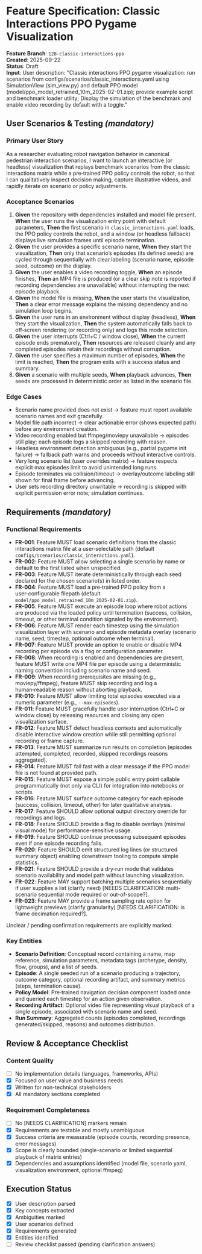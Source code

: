 # Feature Specification: Classic Interactions PPO Pygame Visualization

**Feature Branch**: `128-classic-interactions-ppo`  
**Created**: 2025-09-22  
**Status**: Draft  
**Input**: User description: "Classic interactions PPO pygame visualization: run scenarios from configs/scenarios/classic_interactions.yaml using SimulationView (sim_view.py) and default PPO model (model/ppo_model_retrained_10m_2025-02-01.zip); provide example script and benchmark loader utility; Display the simulation of the benchmark and enable video recording by default with a toggle."

## User Scenarios & Testing *(mandatory)*

### Primary User Story
As a researcher evaluating robot navigation behavior in canonical pedestrian interaction scenarios, I want to launch an interactive (or headless) visualization that replays benchmark scenarios from the classic interactions matrix while a pre‑trained PPO policy controls the robot, so that I can qualitatively inspect decision making, capture illustrative videos, and rapidly iterate on scenario or policy adjustments.

### Acceptance Scenarios
1. **Given** the repository with dependencies installed and model file present, **When** the user runs the visualization entry point with default parameters, **Then** the first scenario in `classic_interactions.yaml` loads, the PPO policy controls the robot, and a window (or headless fallback) displays live simulation frames until episode termination.
2. **Given** the user provides a specific scenario name, **When** they start the visualization, **Then** only that scenario’s episodes (its defined seeds) are cycled through sequentially with clear labeling (scenario name, episode seed, outcome) on the display.
3. **Given** the user enables a video recording toggle, **When** an episode finishes, **Then** an MP4 file is produced (or a clear skip note is reported if recording dependencies are unavailable) without interrupting the next episode playback.
4. **Given** the model file is missing, **When** the user starts the visualization, **Then** a clear error message explains the missing dependency and no simulation loop begins.
5. **Given** the user runs in an environment without display (headless), **When** they start the visualization, **Then** the system automatically falls back to off‑screen rendering (or recording only) and logs this mode selection.
6. **Given** the user interrupts (Ctrl+C / window close), **When** the current episode ends prematurely, **Then** resources are released cleanly and any completed episodes retain their recordings without corruption.
7. **Given** the user specifies a maximum number of episodes, **When** the limit is reached, **Then** the program exits with a success status and summary.
8. **Given** a scenario with multiple seeds, **When** playback advances, **Then** seeds are processed in deterministic order as listed in the scenario file.

### Edge Cases
- Scenario name provided does not exist → feature must report available scenario names and exit gracefully.
- Model file path incorrect → clear actionable error (shows expected path) before any environment creation.
- Video recording enabled but ffmpeg/moviepy unavailable → episodes still play; each episode logs a skipped recording with reason.
- Headless environment detection ambiguous (e.g., partial pygame init failure) → fallback path warns and proceeds without interactive controls.
- Very long scenario list (user overrides matrix) → feature respects explicit max episodes limit to avoid unintended long runs.
- Episode terminates via collision/timeout → overlay/outcome labeling still shown for final frame before advancing.
- User sets recording directory unwritable → recording is skipped with explicit permission error note; simulation continues.

## Requirements *(mandatory)*

### Functional Requirements
- **FR-001**: Feature MUST load scenario definitions from the classic interactions matrix file at a user‑selectable path (default `configs/scenarios/classic_interactions.yaml`).
- **FR-002**: Feature MUST allow selecting a single scenario by name or default to the first listed when unspecified.
- **FR-003**: Feature MUST iterate deterministically through each seed declared for the chosen scenario(s) in listed order.
- **FR-004**: Feature MUST load a pre‑trained PPO policy from a user‑configurable filepath (default `model/ppo_model_retrained_10m_2025-02-01.zip`).
- **FR-005**: Feature MUST execute an episode loop where robot actions are produced via the loaded policy until termination (success, collision, timeout, or other terminal condition signaled by the environment).
- **FR-006**: Feature MUST render each timestep using the simulation visualization layer with scenario and episode metadata overlay (scenario name, seed, timestep, optional outcome when terminal).
- **FR-007**: Feature MUST provide an option to enable or disable MP4 recording per episode via a flag or configuration parameter.
- **FR-008**: When recording is enabled and dependencies are present, feature MUST write one MP4 file per episode using a deterministic naming convention including scenario name and seed.
- **FR-009**: When recording prerequisites are missing (e.g., moviepy/ffmpeg), feature MUST skip recording and log a human‑readable reason without aborting playback.
- **FR-010**: Feature MUST allow limiting total episodes executed via a numeric parameter (e.g., `--max-episodes`).
- **FR-011**: Feature MUST gracefully handle user interruption (Ctrl+C or window close) by releasing resources and closing any open visualization surface.
- **FR-012**: Feature MUST detect headless contexts and automatically disable interactive window creation while still permitting optional recording or frame capture.
- **FR-013**: Feature MUST summarize run results on completion (episodes attempted, completed, recorded, skipped recordings reasons aggregated).
- **FR-014**: Feature MUST fail fast with a clear message if the PPO model file is not found at provided path.
- **FR-015**: Feature MUST expose a simple public entry point callable programmatically (not only via CLI) for integration into notebooks or scripts.
- **FR-016**: Feature MUST surface outcome category for each episode (success, collision, timeout, other) for later qualitative analysis.
- **FR-017**: Feature SHOULD allow optional output directory override for recordings and logs.
- **FR-018**: Feature SHOULD provide a flag to disable overlays (minimal visual mode) for performance-sensitive usage.
- **FR-019**: Feature SHOULD continue processing subsequent episodes even if one episode recording fails.
- **FR-020**: Feature SHOULD emit structured log lines (or structured summary object) enabling downstream tooling to compute simple statistics.
- **FR-021**: Feature SHOULD provide a dry‑run mode that validates scenario availability and model path without launching visualization.
- **FR-022**: Feature MAY support batching multiple scenarios sequentially if user supplies a list (clarify need) [NEEDS CLARIFICATION: multi-scenario sequential mode required or out-of-scope?].
- **FR-023**: Feature MAY provide a frame sampling rate option for lightweight previews (clarify granularity) [NEEDS CLARIFICATION: is frame decimation required?].

Unclear / pending confirmation requirements are explicitly marked.

### Key Entities
- **Scenario Definition**: Conceptual record containing a name, map reference, simulation parameters, metadata tags (archetype, density, flow, groups), and a list of seeds.
- **Episode**: A single seeded run of a scenario producing a trajectory, outcome category, optional recording artifact, and summary metrics (steps, termination cause).
- **Policy Model**: Pre‑trained navigation decision component loaded once and queried each timestep for an action given observation.
- **Recording Artifact**: Optional video file representing visual playback of a single episode, associated with scenario name and seed.
- **Run Summary**: Aggregated counts (episodes completed, recordings generated/skipped, reasons) and outcomes distribution.

## Review & Acceptance Checklist

### Content Quality
- [ ] No implementation details (languages, frameworks, APIs)
- [x] Focused on user value and business needs
- [x] Written for non-technical stakeholders
- [x] All mandatory sections completed

### Requirement Completeness
- [ ] No [NEEDS CLARIFICATION] markers remain
- [x] Requirements are testable and mostly unambiguous  
- [x] Success criteria are measurable (episode counts, recording presence, error messages)
- [x] Scope is clearly bounded (single-scenario or limited sequential playback of matrix entries)
- [x] Dependencies and assumptions identified (model file, scenario yaml, visualization environment, optional ffmpeg)

## Execution Status

- [x] User description parsed
- [x] Key concepts extracted
- [x] Ambiguities marked
- [x] User scenarios defined
- [x] Requirements generated
- [x] Entities identified
- [ ] Review checklist passed (pending clarification answers)
